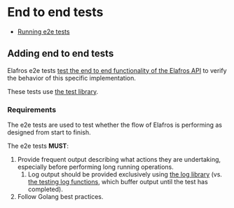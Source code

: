 # End to end tests

* [Running e2e tests](../README.md#running-e2e-tests)

## Adding end to end tests

Elafros e2e tests [test the end to end functionality of the Elafros API](#requirements) to verify the behavior of this specific implementation.

These tests use [the test library](../adding_tests.md#test-library).

### Requirements

The e2e tests are used to test whether the flow of Elafros is performing as designed from start to finish.

The e2e tests **MUST**: 

1. Provide frequent output describing what actions they are undertaking, especially before performing long running operations.
    1. Log output should be provided exclusively using [the log library](https://golang.org/pkg/log/)
       (vs. [the testing log functions](https://golang.org/pkg/testing/#B.Log), which buffer output until the test has completed).
2. Follow Golang best practices.
